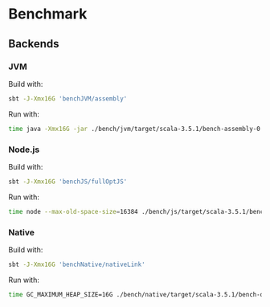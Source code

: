 # Benchmark

## Backends

### JVM

Build with:

```sh
sbt -J-Xmx16G 'benchJVM/assembly'
```

Run with:

```sh
time java -Xmx16G -jar ./bench/jvm/target/scala-3.5.1/bench-assembly-0.1.0-SNAPSHOT.jar -w 39 -h 32 -n 10000 -s 7
```

### Node.js

Build with:

```sh
sbt -J-Xmx16G 'benchJS/fullOptJS'
```

Run with:

```sh
time node --max-old-space-size=16384 ./bench/js/target/scala-3.5.1/bench-opt/main.js -w 39 -h 32 -n 10000 -s 7
```

### Native

Build with:

```sh
sbt -J-Xmx16G 'benchNative/nativeLink'
```

Run with:

```sh
time GC_MAXIMUM_HEAP_SIZE=16G ./bench/native/target/scala-3.5.1/bench-out -w 39 -h 32 -n 10000 -s 7
```
